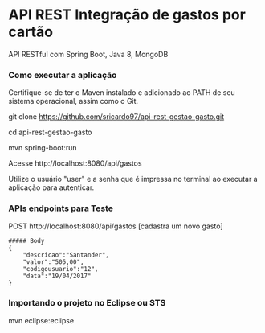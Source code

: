 # API REST Integração de gastos por cartão
API RESTful com Spring Boot, Java 8, MongoDB

### Como executar a aplicação
Certifique-se de ter o Maven instalado e adicionado ao PATH de seu sistema operacional, assim como o Git.

git clone https://github.com/sricardo97/api-rest-gestao-gasto.git

cd api-rest-gestao-gasto

mvn spring-boot:run

Acesse http://localhost:8080/api/gastos

Utilize o usuário "user" e a senha que é impressa no terminal ao executar a aplicação para autenticar.


### APIs endpoints para Teste
POST http://localhost:8080/api/gastos [cadastra um novo gasto]  

	##### Body
	{
		"descricao":"Santander",
		"valor":"505,00",
		"codigousuario":"12",
		"data":"19/04/2017"
	}
 

### Importando o projeto no Eclipse ou STS
mvn eclipse:eclipse